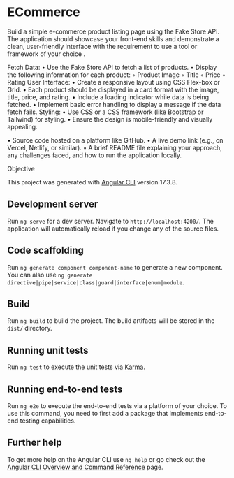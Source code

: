 # ECommerce
Build a simple e-commerce product listing page using the Fake
Store API. The application should showcase your front-end skills
and demonstrate a clean, user-friendly interface with the
requirement to use a tool or framework of your choice .

Fetch Data:
• Use the Fake Store API to fetch a list of products.
• Display the following information for each product:
◦ Product Image
◦ Title
◦ Price
◦ Rating
User Interface:
• Create a responsive layout using CSS Flex-box or Grid.
• Each product should be displayed in a card format with the
image, title, price, and rating.
• Include a loading indicator while data is being fetched.
• Implement basic error handling to display a message if the
data fetch fails.
Styling:
• Use CSS or a CSS framework (like Bootstrap or Tailwind)
for styling.
• Ensure the design is mobile-friendly and visually appealing.

• Source code hosted on a platform like GitHub.
• A live demo link (e.g., on Vercel, Netlify, or similar).
• A brief README file explaining your approach, any challenges
faced, and how to run the application locally.

Objective



This project was generated with [Angular CLI](https://github.com/angular/angular-cli) version 17.3.8.

## Development server

Run `ng serve` for a dev server. Navigate to `http://localhost:4200/`. The application will automatically reload if you change any of the source files.

## Code scaffolding

Run `ng generate component component-name` to generate a new component. You can also use `ng generate directive|pipe|service|class|guard|interface|enum|module`.

## Build

Run `ng build` to build the project. The build artifacts will be stored in the `dist/` directory.

## Running unit tests

Run `ng test` to execute the unit tests via [Karma](https://karma-runner.github.io).

## Running end-to-end tests

Run `ng e2e` to execute the end-to-end tests via a platform of your choice. To use this command, you need to first add a package that implements end-to-end testing capabilities.

## Further help

To get more help on the Angular CLI use `ng help` or go check out the [Angular CLI Overview and Command Reference](https://angular.io/cli) page.
